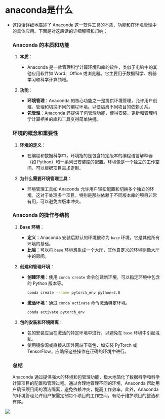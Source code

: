 # anaconda是什么

- 这段话详细地描述了 Anaconda 这一软件工具的本质、功能和在环境管理中的具体应用。下面是对这段话的详细解释和归纳：

  ### Anaconda 的本质和功能

  1. **本质**：
     - Anaconda 是一款管理科学计算环境和库的软件，类似于电脑中的其他应用软件如 Word、Office 或浏览器。它主要用于数据科学、机器学习和科学计算领域。

  2. **功能**：
     - **环境管理**：Anaconda 的核心功能之一是提供环境管理，允许用户创建、管理和切换不同的编程环境，以便隔离不同项目的依赖关系。
     - **包管理**：Anaconda 还提供了包管理功能，使得安装、更新和管理科学计算相关的库和工具变得简单快捷。

  ### 环境的概念和重要性

  1. **环境的定义**：
     - 在编程和数据科学中，环境指的是包含特定版本的编程语言解释器（如 Python）和一系列已安装库的配置。环境像是一个独立的工作空间，可以根据项目需求定制。

  2. **为什么需要环境管理工具**：
     - 环境管理工具如 Anaconda 允许用户轻松配置和切换多个独立的环境。这对于处理多个项目，特别是那些依赖于不同版本库的项目非常有用，可以避免库版本冲突。

  ### Anaconda 的操作与结构

  1. **Base 环境**：
     - **定义**：Anaconda 安装后默认的环境被称为 `base` 环境，它是其他所有环境的基础。
     - **比喻**：可以将 `base` 环境想象成一个大厅，其他自定义的环境则像大厅中的房间。

  2. **创建和管理环境**：
     - **创建环境**：使用 `conda create` 命令创建新环境，可以指定环境中包含的 Python 版本等。
       ```bash
       conda create --name pytorch_env python=3.8
       ```
     - **激活环境**：通过 `conda activate` 命令激活特定环境。
       ```bash
       conda activate pytorch_env
       ```

  3. **包的安装和环境隔离**：
     - 包的安装应当在激活的特定环境中进行，以避免在 `base` 环境中引起混乱。
     - 使用镜像源或直接从国外网站下载包，如安装 PyTorch 或 TensorFlow，应确保这些操作在正确的环境中进行。

  ### 总结

  Anaconda 通过提供强大的环境和包管理功能，极大地简化了数据科学和科学计算项目的配置和管理过程。通过合理地管理不同的环境，Anaconda 帮助用户确保项目间的清洁隔离，避免依赖冲突，提高工作效率。此外，Anaconda 的环境管理允许用户按需定制每个项目的工作空间，有助于维护项目的整洁和有序。

![](/home/lyb/github/Typora_notes/image-20240602141008820.png)